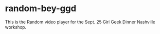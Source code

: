 random-bey-ggd
==============

This is the Random video player for the Sept. 25 Girl Geek Dinner Nashville workshop.
